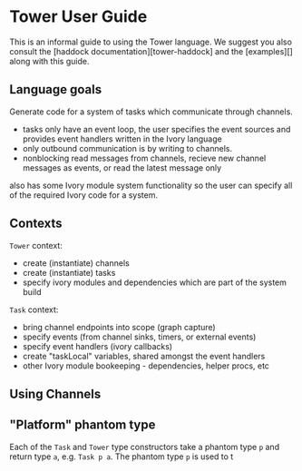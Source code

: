 
# Tower User Guide

This is an informal guide to using the Tower language. We suggest you
also consult the [haddock documentation][tower-haddock] and the
[examples][] along with this guide.

## Language goals

Generate code for a system of tasks which communicate through channels.

- tasks only have an event loop, the user specifies the event sources and
  provides event handlers written in the Ivory language
- only outbound communication is by writing to channels.
- nonblocking read messages from channels, recieve new channel messages as events, or read the
  latest message only

also has some Ivory module system functionality so the user can specify all of
the required Ivory code for a system.

## Contexts

`Tower` context:

- create (instantiate) channels
- create (instantiate) tasks
- specify ivory modules and dependencies which are part of the system build


`Task` context:
- bring channel endpoints into scope (graph capture)
- specify events (from channel sinks, timers, or external events)
- specify event handlers (ivory callbacks)
- create "taskLocal" variables, shared amongst the event handlers
- other Ivory module bookeeping - dependencies, helper procs, etc

## Using Channels


## "Platform" phantom type

Each of the `Task` and `Tower` type constructors take a phantom type `p` and
return type `a`, e.g. `Task p a`. The phantom type `p` is used to t


